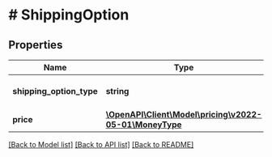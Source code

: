 # # ShippingOption

## Properties

Name | Type | Description | Notes
------------ | ------------- | ------------- | -------------
**shipping_option_type** | **string** | The type of shipping option. |
**price** | [**\OpenAPI\Client\Model\pricing\v2022-05-01\MoneyType**](MoneyType.md) |  |

[[Back to Model list]](../../README.md#models) [[Back to API list]](../../README.md#endpoints) [[Back to README]](../../README.md)
